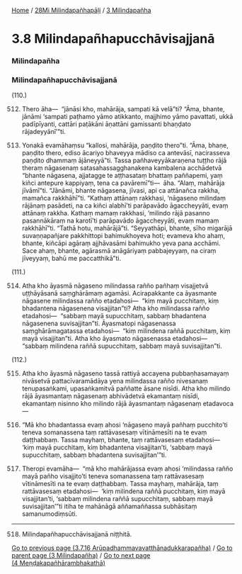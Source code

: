 
[Home](/) / [28Mi Milindapañhapāḷi](../../28Mi.md) / [3 Milindapañha](../3.md)

# 3.8 Milindapañhapucchāvisajjanā

### Milindapañha

### Milindapañhapucchāvisajjanā

(110.)

512. Thero āha—  “jānāsi kho, mahārāja, sampati kā velā”ti? “Āma, bhante, jānāmi ‘sampati paṭhamo yāmo atikkanto, majjhimo yāmo pavattati, ukkā padīpīyanti, cattāri paṭākāni āṇattāni gamissanti bhaṇḍato rājadeyyānī’”ti.

513. Yonakā evamāhaṃsu “kallosi, mahārāja, paṇḍito thero”ti. “Āma, bhaṇe, paṇḍito thero, ediso ācariyo bhaveyya mādiso ca antevāsī, nacirasseva paṇḍito dhammaṃ ājāneyyā”ti. Tassa pañhaveyyākaraṇena tuṭṭho rājā theraṃ nāgasenaṃ satasahassagghanakena kambalena acchādetvā “bhante nāgasena, ajjatagge te aṭṭhasataṃ bhattaṃ paññapemi, yaṃ kiñci antepure kappiyaṃ, tena ca pavāremī”ti—  āha. “Alaṃ, mahārāja jīvāmī”ti. “Jānāmi, bhante nāgasena, jīvasi, api ca attānañca rakkha, mamañca rakkhāhī”ti. “Kathaṃ attānaṃ rakkhasi, ‘nāgaseno milindaṃ rājānaṃ pasādeti, na ca kiñci alabhī’ti parāpavādo āgaccheyyāti, evaṃ attānaṃ rakkha. Kathaṃ mamaṃ rakkhasi, ‘milindo rājā pasanno pasannākāraṃ na karotī’ti parāpavādo āgaccheyyāti, evaṃ mamaṃ rakkhāhī”ti. “Tathā hotu, mahārājā”ti. “Seyyathāpi, bhante, sīho migarājā suvaṇṇapañjare pakkhittopi bahimukhoyeva hoti; evameva kho ahaṃ, bhante, kiñcāpi agāraṃ ajjhāvasāmi bahimukho yeva pana acchāmi. Sace ahaṃ, bhante, agārasmā anāgāriyaṃ pabbajeyyaṃ, na ciraṃ jīveyyaṃ, bahū me paccatthikā”ti.

(111.)

514. Atha kho āyasmā nāgaseno milindassa rañño pañhaṃ visajjetvā uṭṭhāyāsanā saṃghārāmaṃ agamāsi. Acirapakkante ca āyasmante nāgasene milindassa rañño etadahosi—  “kiṃ mayā pucchitaṃ, kiṃ bhadantena nāgasenena visajjitan”ti? Atha kho milindassa rañño etadahosi—  “sabbaṃ mayā supucchitaṃ, sabbaṃ bhadantena nāgasenena suvisajjitan”ti. Āyasmatopi nāgasenassa saṃghārāmagatassa etadahosi—  “kiṃ milindena raññā pucchitaṃ, kiṃ mayā visajjitan”ti. Atha kho āyasmato nāgasenassa etadahosi—  “sabbaṃ milindena raññā supucchitaṃ, sabbaṃ mayā suvisajjitan”ti.

(112.)

515. Atha kho āyasmā nāgaseno tassā rattiyā accayena pubbaṇhasamayaṃ nivāsetvā pattacīvaramādāya yena milindassa rañño nivesanaṃ tenupasaṅkami, upasaṅkamitvā paññatte āsane nisīdi. Atha kho milindo rājā āyasmantaṃ nāgasenaṃ abhivādetvā ekamantaṃ nisīdi, ekamantaṃ nisinno kho milindo rājā āyasmantaṃ nāgasenaṃ etadavoca—

516. “Mā kho bhadantassa evaṃ ahosi ‘nāgaseno mayā pañhaṃ pucchito’ti teneva somanassena taṃ rattāvasesaṃ vītināmesīti na te evaṃ daṭṭhabbaṃ. Tassa mayhaṃ, bhante, taṃ rattāvasesaṃ etadahosi—  ‘kiṃ mayā pucchitaṃ, kiṃ bhadantena visajjitan’ti, ‘sabbaṃ mayā supucchitaṃ, sabbaṃ bhadantena suvisajjitan’”ti.

517. Theropi evamāha—  “mā kho mahārājassa evaṃ ahosi ‘milindassa rañño mayā pañho visajjito’ti teneva somanassena taṃ rattāvasesaṃ vītināmesīti na te evaṃ daṭṭhabbaṃ. Tassa mayhaṃ, mahārāja, taṃ rattāvasesaṃ etadahosi—  ‘kiṃ milindena raññā pucchitaṃ, kiṃ mayā visajjitan’ti, ‘sabbaṃ milindena raññā supucchitaṃ, sabbaṃ mayā suvisajjitan’”ti itiha te mahānāgā aññamaññassa subhāsitaṃ samanumodiṃsūti.

---

518. Milindapañhapucchāvisajjanā niṭṭhitā.



[Go to previous page (3.7.16 Arūpadhammavavatthānadukkarapañha)](3.7/3.7.16.md) / [Go to parent page (3 Milindapañha)](../3.md) / [Go to next page (4 Meṇḍakapañhārambhakathā)](../4.md)


